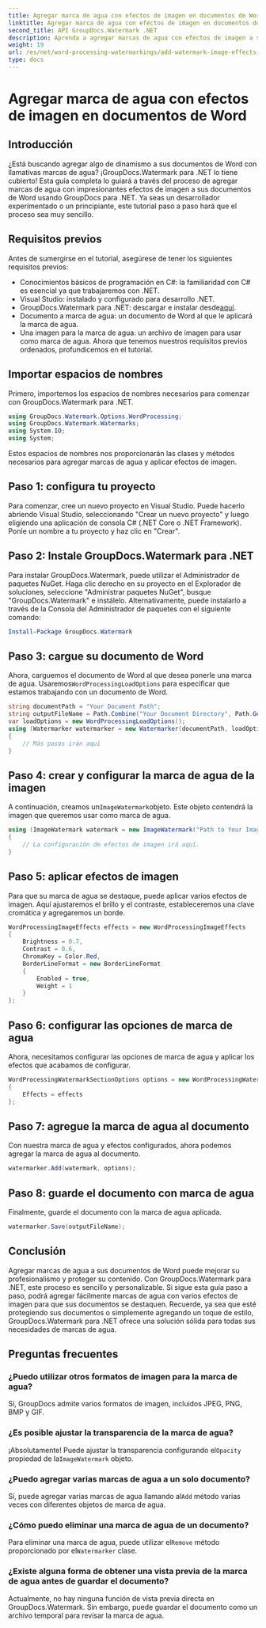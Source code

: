 ```yaml
---
title: Agregar marca de agua con efectos de imagen en documentos de Word
linktitle: Agregar marca de agua con efectos de imagen en documentos de Word
second_title: API GroupDocs.Watermark .NET
description: Aprenda a agregar marcas de agua con efectos de imagen a sus documentos de Word usando GroupDocs.Watermark para .NET. Siga nuestra guía paso a paso para obtener resultados sorprendentes.
weight: 19
url: /es/net/word-processing-watermarkings/add-watermark-image-effects-word-docs/
type: docs
---
```

# Agregar marca de agua con efectos de imagen en documentos de Word

## Introducción
¿Está buscando agregar algo de dinamismo a sus documentos de Word con llamativas marcas de agua? ¡GroupDocs.Watermark para .NET lo tiene cubierto! Esta guía completa lo guiará a través del proceso de agregar marcas de agua con impresionantes efectos de imagen a sus documentos de Word usando GroupDocs para .NET. Ya seas un desarrollador experimentado o un principiante, este tutorial paso a paso hará que el proceso sea muy sencillo.
## Requisitos previos
Antes de sumergirse en el tutorial, asegúrese de tener los siguientes requisitos previos:
- Conocimientos básicos de programación en C#: la familiaridad con C# es esencial ya que trabajaremos con .NET.
- Visual Studio: instalado y configurado para desarrollo .NET.
-  GroupDocs.Watermark para .NET: descargar e instalar desde[aquí](https://releases.groupdocs.com/Watermark/net/).
- Documento a marca de agua: un documento de Word al que le aplicará la marca de agua.
- Una imagen para la marca de agua: un archivo de imagen para usar como marca de agua.
Ahora que tenemos nuestros requisitos previos ordenados, profundicemos en el tutorial.
## Importar espacios de nombres
Primero, importemos los espacios de nombres necesarios para comenzar con GroupDocs.Watermark para .NET.
```csharp
using GroupDocs.Watermark.Options.WordProcessing;
using GroupDocs.Watermark.Watermarks;
using System.IO;
using System;
```
Estos espacios de nombres nos proporcionarán las clases y métodos necesarios para agregar marcas de agua y aplicar efectos de imagen.
## Paso 1: configura tu proyecto
Para comenzar, cree un nuevo proyecto en Visual Studio. Puede hacerlo abriendo Visual Studio, seleccionando "Crear un nuevo proyecto" y luego eligiendo una aplicación de consola C# (.NET Core o .NET Framework). Ponle un nombre a tu proyecto y haz clic en "Crear".
## Paso 2: Instale GroupDocs.Watermark para .NET
Para instalar GroupDocs.Watermark, puede utilizar el Administrador de paquetes NuGet. Haga clic derecho en su proyecto en el Explorador de soluciones, seleccione "Administrar paquetes NuGet", busque "GroupDocs.Watermark" e instálelo.
Alternativamente, puede instalarlo a través de la Consola del Administrador de paquetes con el siguiente comando:
```powershell
Install-Package GroupDocs.Watermark
```
## Paso 3: cargue su documento de Word
 Ahora, carguemos el documento de Word al que desea ponerle una marca de agua. Usaremos`WordProcessingLoadOptions` para especificar que estamos trabajando con un documento de Word.
```csharp
string documentPath = "Your Document Path";
string outputFileName = Path.Combine("Your Document Directory", Path.GetFileName(documentPath));
var loadOptions = new WordProcessingLoadOptions();
using (Watermarker watermarker = new Watermarker(documentPath, loadOptions))
{
    // Más pasos irán aquí
}
```
## Paso 4: crear y configurar la marca de agua de la imagen
 A continuación, creamos un`ImageWatermark`objeto. Este objeto contendrá la imagen que queremos usar como marca de agua.
```csharp
using (ImageWatermark watermark = new ImageWatermark("Path to Your Image"))
{
    // La configuración de efectos de imagen irá aquí.
}
```
## Paso 5: aplicar efectos de imagen
Para que su marca de agua se destaque, puede aplicar varios efectos de imagen. Aquí ajustaremos el brillo y el contraste, estableceremos una clave cromática y agregaremos un borde.
```csharp
WordProcessingImageEffects effects = new WordProcessingImageEffects
{
    Brightness = 0.7,
    Contrast = 0.6,
    ChromaKey = Color.Red,
    BorderLineFormat = new BorderLineFormat
    {
        Enabled = true,
        Weight = 1
    }
};
```
## Paso 6: configurar las opciones de marca de agua
Ahora, necesitamos configurar las opciones de marca de agua y aplicar los efectos que acabamos de configurar.
```csharp
WordProcessingWatermarkSectionOptions options = new WordProcessingWatermarkSectionOptions
{
    Effects = effects
};
```
## Paso 7: agregue la marca de agua al documento
Con nuestra marca de agua y efectos configurados, ahora podemos agregar la marca de agua al documento.
```csharp
watermarker.Add(watermark, options);
```
## Paso 8: guarde el documento con marca de agua
Finalmente, guarde el documento con la marca de agua aplicada. 
```csharp
watermarker.Save(outputFileName);
```
## Conclusión
Agregar marcas de agua a sus documentos de Word puede mejorar su profesionalismo y proteger su contenido. Con GroupDocs.Watermark para .NET, este proceso es sencillo y personalizable. Si sigue esta guía paso a paso, podrá agregar fácilmente marcas de agua con varios efectos de imagen para que sus documentos se destaquen. 
Recuerde, ya sea que esté protegiendo sus documentos o simplemente agregando un toque de estilo, GroupDocs.Watermark para .NET ofrece una solución sólida para todas sus necesidades de marcas de agua. 
## Preguntas frecuentes
### ¿Puedo utilizar otros formatos de imagen para la marca de agua?
Sí, GroupDocs admite varios formatos de imagen, incluidos JPEG, PNG, BMP y GIF.
### ¿Es posible ajustar la transparencia de la marca de agua?
 ¡Absolutamente! Puede ajustar la transparencia configurando el`Opacity` propiedad de la`ImageWatermark` objeto.
### ¿Puedo agregar varias marcas de agua a un solo documento?
 Sí, puede agregar varias marcas de agua llamando al`Add` método varias veces con diferentes objetos de marca de agua.
### ¿Cómo puedo eliminar una marca de agua de un documento?
 Para eliminar una marca de agua, puede utilizar el`Remove` método proporcionado por el`Watermarker` clase.
### ¿Existe alguna forma de obtener una vista previa de la marca de agua antes de guardar el documento?
Actualmente, no hay ninguna función de vista previa directa en GroupDocs.Watermark. Sin embargo, puede guardar el documento como un archivo temporal para revisar la marca de agua.